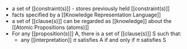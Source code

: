 - a set of [[constraint(s)]] - stores previously held [[constraint(s)]]
- facts specified by a [[Knowledge Representation Language]]
- a set of [[clause(s)]] can be regarded as [[knowledge]] about the [[Atomic Propositions (atoms)]]
- For any [[proposition(s)]] A, there is a set of [[clause(s)]] S such that:
	- any [[interpretation]] $\pi$ satisfies A if and only if $\pi$ satisfies S